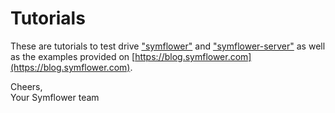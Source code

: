 # Tutorials

These are tutorials to test drive ["symflower"](https://get.symflower.com) and ["symflower-server"](https://symflower.com/en/features/overview/) as well as the examples provided on [https://blog.symflower.com](https://blog.symflower.com).

Cheers,<br/>
Your Symflower team
